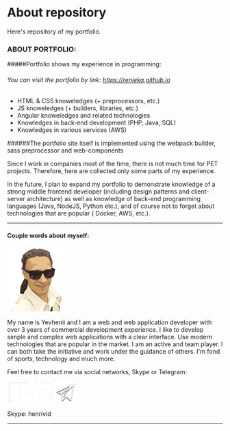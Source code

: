 # About repository
Here's  repository of my portfolio.

### ABOUT PORTFOLIO: 
#####Portfolio shows my experience in programming:
###### You can visit the portfolio by link: https://renjeka.github.io

* HTML & CSS knoweledges (+ preprocessors, etc.)
* JS knoweledges (+ builders, libraries, etc.)
* Angular knoweledges and related technologies
* Knowledges in back-end development (PHP, Java, SQL)
* Knowledges in various services (AWS)


######The portfolio site itself is implemented using the webpack builder, sass preprocessor and web-components

Since I work in companies most of the time, there is not much time for PET projects. Therefore, here are collected only some parts of my experience.

In the future, I plan to expand my portfolio to demonstrate knowledge of a strong middle frontend developer
 (including design patterns and client-server architecture) as well as knowledge of back-end programming languages
  (Java, NodeJS, Python etc.), and of course not to forget about technologies that are popular ( Docker, AWS, etc.).

---

#### Couple words about myself:
![Thi is me!](img/avatar_without_background.png "San Juan Mountains")

My name is Yevhenii and I am a web and web application developer with over 3 years of commercial development experience. I like to develop simple and complex web applications with a clear interface. Use modern technologies that are popular in the market.
I am an active and team player. I can both take the initiative and work under the guidance of others. I'm fond of sports, technology and  much more.

  
 Feel free to contact me via social networks, Skype or Telegram:
 
[![](img/fb_icon-w-sm.png "Facebook")](https://www.facebook.com/profile.php?id=100004312697047)
[![](img/Li_icon-w-sm.png "LinkedIn")](https://www.linkedin.com/in/yevheniipetrushenko/)
[![](img/tg_icon_w-sm.png "Telegram")](https://t.me/RenJeka)

Skype: henrivid

---



